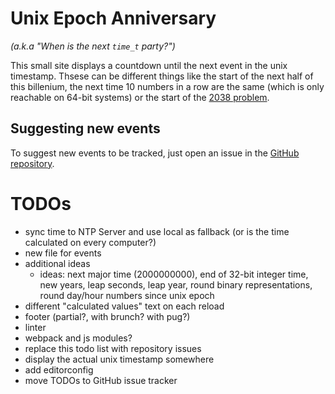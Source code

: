 # Unix Epoch Anniversary
_(a.k.a "When is the next `time_t` party?")_

This small site displays a countdown until the next event in the unix timestamp. Thsese can be different things like the start of the next half of this billenium, the next time 10 numbers in a row are the same (which is only reachable on 64-bit systems) or the start of the [2038 problem](https://en.wikipedia.org/wiki/Year_2038_problem).

## Suggesting new events
To suggest new events to be tracked, just open an issue in the [GitHub repository](#).

# TODOs
- sync time to NTP Server and use local as fallback (or is the time calculated on every computer?)
- new file for events
- additional ideas
  - ideas: next major time (2000000000), end of 32-bit integer time, new years, leap seconds, leap year, round binary representations, round day/hour numbers since unix epoch
- different "calculated values" text on each reload
- footer (partial?, with brunch? with pug?)
- linter
- webpack and js modules?
- replace this todo list with repository issues
- display the actual unix timestamp somewhere
- add editorconfig
- move TODOs to GitHub issue tracker

